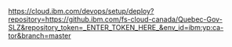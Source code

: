 https://cloud.ibm.com/devops/setup/deploy?repository=https://github.ibm.com/fs-cloud-canada/Quebec-Gov-SLZ&repository_token=_ENTER_TOKEN_HERE_&env_id=ibm:yp:ca-tor&branch=master
